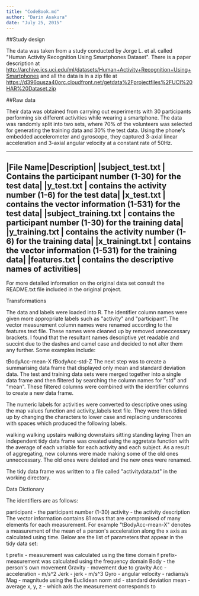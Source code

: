 ```yaml
---
title: "CodeBook.md"
author: "Darin Asakura"
date: "July 25, 2015"
---
```




##Study design

The data was taken from a study conducted by Jorge L. et al. called "Human Activity Recognition Using Smartphones Dataset". There is a paper description at <http://archive.ics.uci.edu/ml/datasets/Human+Activity+Recognition+Using+Smartphones> and all the data is in a zip file at <https://d396qusza40orc.cloudfront.net/getdata%2Fprojectfiles%2FUCI%20HAR%20Dataset.zip>

##Raw data

Their data was obtained from carrying out experiments with 30 participants performing six different activities while wearing a smartphone. The data was randomly split into two sets, where 70% of the volunteers was selected for generating the training data and 30% the test data. Using the phone's embedded accelerometer and gyroscope, they captured 3-axial linear acceleration and 3-axial angular velocity at a constant rate of 50Hz.

---
|File Name|Description|
|subject_test.txt | Contains the participant number (1-30) for the test data|
|y_test.txt | contains the activity number (1-6) for the test data|
|x_test.txt | contains the vector information (1-531) for the test data|
|subject_training.txt | contains the participant number (1-30) for the training data|
|y_training.txt | contains the activity number (1-6) for the training data|
|x_trainingt.txt | contains the vector information (1-531) for the training data|
|features.txt | contains the descriptive names of activities|
---

For more detailed information on the original data set consult the README.txt file included in the original project.

Transformations

The data and labels were loaded into R. The identifier column names were given more appropriate labels such as "activity" and "participant". The vector measurement column names were renamed according to the features text file. These names were cleaned up by removed unneccessary brackets. I found that the resultant names descriptive yet readable and succint due to the dashes and camel case and decided to not alter them any further. Some examples include:

tBodyAcc-mean-X
fBodyAcc-std-Z
The next step was to create a summarising data frame that displayed only mean and standard deviation data. The test and training data sets were merged together into a single data frame and then filtered by searching the column names for "std" and "mean". These filtered columns were combined with the identifier columns to create a new data frame.

The numeric labels for activities were converted to descriptive ones using the map values function and activity_labels text file. They were then tidied up by changing the characters to lower case and replacing underscores with spaces which produced the following labels.

walking
walking upstairs
walking downstairs
sitting
standing
laying
Then an independent tidy data frame was created using the aggretate function with the average of each variable for each activity and each subject. As a result of aggregating, new columns were made making some of the old ones unneccessary. The old ones were deleted and the new ones were renamed.

The tidy data frame was written to a file called "activitydata.txt" in the working directory.

Data Dictionary

The identifiers are as follows:

participant - the participant number (1-30)
activity - the activity description
The vector information contains 81 rows that are compromised of many elements for each measurement. For example "tBodyAcc-mean-X" denotes a measurement of the mean of a person's acceleration along the x axis as calculated using time. Below are the list of parameters that appear in the tidy data set:

t prefix - measurement was calculated using the time domain
f prefix- measurement was calculated using the frequency domain
Body - the person's own movement
Gravity - movement due to gravity
Acc - acceleration - m/s^2
Jerk - jerk - m/s^3
Gyro - angular velocity - radians/s
Mag - magnitude using the Euclidean norm
std - standard deviation
mean - average
x, y, z - which axis the measurement corresponds to